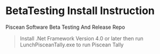 # BetaTesting Install Instruction
Piscean Software Beta Testing And Release Repo

 >Install .Net Framework Version 4.0 or later
 >then run LunchPisceanTally.exe to run Piscean Tally
